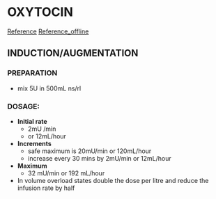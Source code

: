 # OXYTOCIN
[Reference](https://www.sahealth.sa.gov.au/wps/wcm/connect/c21671004ee53776a6beafd150ce4f37/Oxytocin+Augmentation+and+IOL_PPG_v5_1.pdf?MOD=AJPERES&amp;CACHEID=ROOTWORKSPACE-c21671004ee53776a6beafd150ce4f37-niPZNw1)
[Reference_offline](../../pdfs_medical/obstetrics/oxytocin.pdf)

## INDUCTION/AUGMENTATION

### PREPARATION

- mix 5U in 500mL ns/rl
### DOSAGE:
- **Initial rate**
	- 2mU /min
	- or 12mL/hour
- **Increments**
	- safe maximum is 20mU/min or 120mL/hour
	- increase every 30 mins by 2mU/min or 12mL/hour
- **Maximum**
	- 32 mU/min or 192 mL/hour
- In volume overload states double the dose per litre and reduce the infusion rate by half

